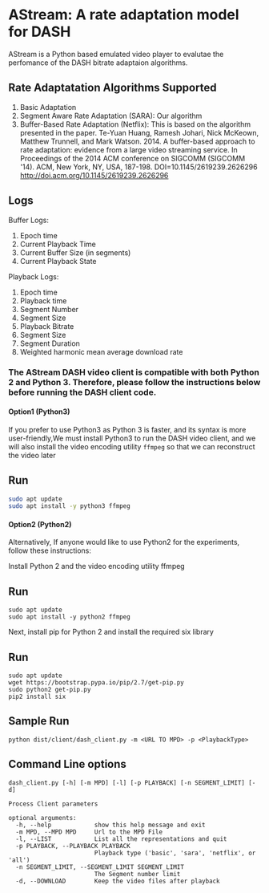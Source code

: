 AStream: A rate adaptation model for DASH
==================
AStream is a Python based emulated video player to evalutae the perfomance of the DASH bitrate adaptaion algorithms.


Rate Adaptatation Algorithms Supported
--------------------------------------
1. Basic Adaptation
2. Segment Aware Rate Adaptation (SARA): Our algorithm
3. Buffer-Based Rate Adaptation (Netflix): This is based on the algorithm presented in the paper. 
   Te-Yuan Huang, Ramesh Johari, Nick McKeown, Matthew Trunnell, and Mark Watson. 2014. A buffer-based approach to rate adaptation: evidence from a large video streaming service. In Proceedings of the 2014 ACM conference on SIGCOMM (SIGCOMM '14). ACM, New York, NY, USA, 187-198. DOI=10.1145/2619239.2626296 http://doi.acm.org/10.1145/2619239.2626296

Logs
----

Buffer Logs:

1. Epoch time
2. Current Playback Time
3. Current Buffer Size (in segments)
4. Current Playback State

Playback Logs:

1. Epoch time
2. Playback time
3. Segment Number
4. Segment Size
5. Playback Bitrate 
6. Segment Size 
7. Segment Duration
8. Weighted harmonic mean average download rate



### The AStream DASH video client is compatible with both Python 2 and Python 3. Therefore, please follow the instructions below before running the DASH client code.

#### Option1 (Python3)
If you prefer to use Python3 as Python 3 is faster, and its syntax is more user-friendly,We must install Python3 to run the DASH video client, and we will also install the video encoding utility `ffmpeg` so that we can reconstruct the video later

Run
---
```bash
sudo apt update
sudo apt install -y python3 ffmpeg
```

#### Option2 (Python2)
Alternatively, If anyone would like to use Python2 for the experiments, follow these instructions:

Install Python 2 and the video encoding utility ffmpeg

Run
---
```
sudo apt update
sudo apt install -y python2 ffmpeg
```

Next, install pip for Python 2 and install the required six library

Run
---
```
sudo apt update
wget https://bootstrap.pypa.io/pip/2.7/get-pip.py
sudo python2 get-pip.py
pip2 install six
```


Sample Run
----------
```
python dist/client/dash_client.py -m <URL TO MPD> -p <PlaybackType> 
```

Command Line options
--------------------
```
dash_client.py [-h] [-m MPD] [-l] [-p PLAYBACK] [-n SEGMENT_LIMIT] [-d]

Process Client parameters

optional arguments:
  -h, --help            show this help message and exit
  -m MPD, --MPD MPD     Url to the MPD File
  -l, --LIST            List all the representations and quit
  -p PLAYBACK, --PLAYBACK PLAYBACK
                        Playback type ('basic', 'sara', 'netflix', or 'all')
  -n SEGMENT_LIMIT, --SEGMENT_LIMIT SEGMENT_LIMIT
                        The Segment number limit
  -d, --DOWNLOAD        Keep the video files after playback
```
